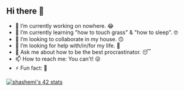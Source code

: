 ## Hi there 👋

- 🔭 I’m currently working on nowhere. 😂
- 🌱 I’m currently learning "how to touch grass" & "how to sleep". 🤓
- 👯 I’m looking to collaborate in my house. 🙃
- 🤔 I’m looking for help with/in/for my life. 🥺
- 💬 Ask me about how to be the best procrastinator. 😴
- 📫 How to reach me: You can't! 😜
- ⚡ Fun fact: 🗿

<a href="https://github.com/oakoudad/badge42"><img src="https://badge.mediaplus.ma/greenbinary/shashemi?1337Badge=off&UM6P=off" alt="shashemi's 42 stats" /></a>
